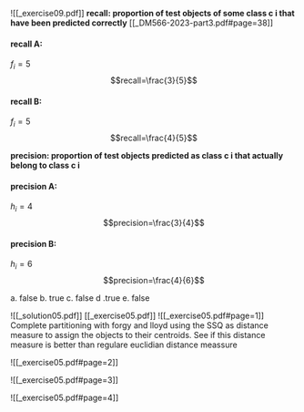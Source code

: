 ![[_exercise09.pdf]]
**recall: proportion of test objects of
some class c i that have been
predicted correctly**
[[_DM566-2023-part3.pdf#page=38]]
#### recall A:
$f_{i}=5$
$$recall=\frac{3}{5}$$
#### recall B:
$f_{i}=5$
$$recall=\frac{4}{5}$$

**precision: proportion of test objects predicted as class c i that
actually belong to class c i**
#### precision A:
$h_{i}=4$
$$precision=\frac{3}{4}$$

#### precision B:
$h_{i}=6$
$$precision=\frac{4}{6}$$


a. false
b. true
c. false
d .true
e. false


![[_solution05.pdf]]
[[_exercise05.pdf]]
![[_exercise05.pdf#page=1]]
Complete partitioning with forgy and lloyd using the SSQ as distance measure to assign the objects to their centroids. See if this distance measure is better than regulare euclidian distance meassure


![[_exercise05.pdf#page=2]]



![[_exercise05.pdf#page=3]]


![[_exercise05.pdf#page=4]]
